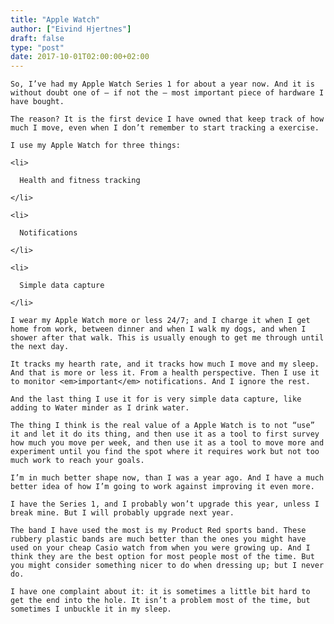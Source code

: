 ```yaml
---
title: "Apple Watch"
author: ["Eivind Hjertnes"]
draft: false
type: "post"
date: 2017-10-01T02:00:00+02:00
---
```


<div class="HTML">
  <div></div>

<p>

</div>

```text
So, I’ve had my Apple Watch Series 1 for about a year now. And it is without doubt one of — if not the — most important piece of hardware I have bought.
```

<div class="HTML">
  <div></div>

</p>

</div>

<div class="HTML">
  <div></div>

<p>

</div>

```text
The reason? It is the first device I have owned that keep track of how much I move, even when I don’t remember to start tracking a exercise.
```

<div class="HTML">
  <div></div>

</p>

</div>

<div class="HTML">
  <div></div>

<p>

</div>

```text
I use my Apple Watch for three things:
```

<div class="HTML">
  <div></div>

</p>

</div>

<div class="HTML">
  <div></div>

<ul>

</div>

```text
<li>

  Health and fitness tracking

</li>

<li>

  Notifications

</li>

<li>

  Simple data capture

</li>
```

<div class="HTML">
  <div></div>

</ul>

</div>

<div class="HTML">
  <div></div>

<p>

</div>

```text
I wear my Apple Watch more or less 24/7; and I charge it when I get home from work, between dinner and when I walk my dogs, and when I shower after that walk. This is usually enough to get me through until the next day.
```

<div class="HTML">
  <div></div>

</p>

</div>

<div class="HTML">
  <div></div>

<p>

</div>

```text
It tracks my hearth rate, and it tracks how much I move and my sleep. And that is more or less it. From a health perspective. Then I use it to monitor <em>important</em> notifications. And I ignore the rest.
```

<div class="HTML">
  <div></div>

</p>

</div>

<div class="HTML">
  <div></div>

<p>

</div>

```text
And the last thing I use it for is very simple data capture, like adding to Water minder as I drink water.
```

<div class="HTML">
  <div></div>

</p>

</div>

<div class="HTML">
  <div></div>

<p>

</div>

```text
The thing I think is the real value of a Apple Watch is to not “use” it and let it do its thing, and then use it as a tool to first survey how much you move per week, and then use it as a tool to move more and experiment until you find the spot where it requires work but not too much work to reach your goals.
```

<div class="HTML">
  <div></div>

</p>

</div>

<div class="HTML">
  <div></div>

<p>

</div>

```text
I’m in much better shape now, than I was a year ago. And I have a much better idea of how I’m going to work against improving it even more.
```

<div class="HTML">
  <div></div>

</p>

</div>

<div class="HTML">
  <div></div>

<p>

</div>

```text
I have the Series 1, and I probably won’t upgrade this year, unless I break mine. But I will probably upgrade next year.
```

<div class="HTML">
  <div></div>

</p>

</div>

<div class="HTML">
  <div></div>

<p>

</div>

```text
The band I have used the most is my Product Red sports band. These rubbery plastic bands are much better than the ones you might have used on your cheap Casio watch from when you were growing up. And I think they are the best option for most people most of the time. But you might consider something nicer to do when dressing up; but I never do.
```

<div class="HTML">
  <div></div>

</p>

</div>

<div class="HTML">
  <div></div>

<p>

</div>

```text
I have one complaint about it: it is sometimes a little bit hard to get the end into the hole. It isn’t a problem most of the time, but sometimes I unbuckle it in my sleep.
```

<div class="HTML">
  <div></div>

</p>

</div>
